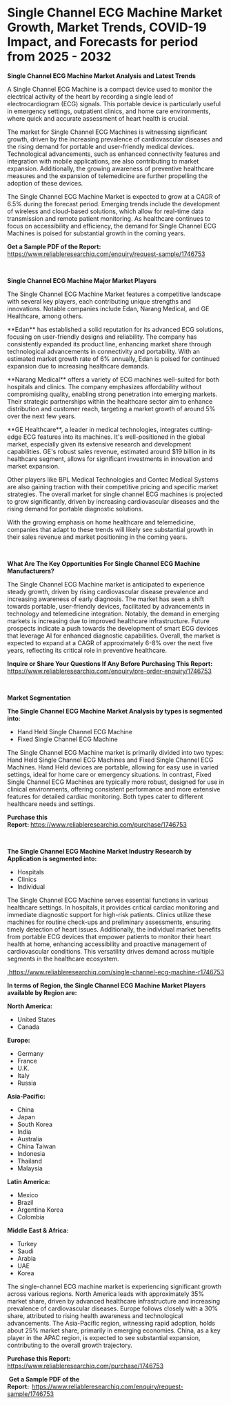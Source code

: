 <p><h1>Single Channel ECG Machine Market Growth, Market Trends, COVID-19 Impact, and Forecasts for period from 2025 - 2032</h1></p><p><strong>Single Channel ECG Machine Market Analysis and Latest Trends</strong></p>
<p><p>A Single Channel ECG Machine is a compact device used to monitor the electrical activity of the heart by recording a single lead of electrocardiogram (ECG) signals. This portable device is particularly useful in emergency settings, outpatient clinics, and home care environments, where quick and accurate assessment of heart health is crucial. </p><p>The market for Single Channel ECG Machines is witnessing significant growth, driven by the increasing prevalence of cardiovascular diseases and the rising demand for portable and user-friendly medical devices. Technological advancements, such as enhanced connectivity features and integration with mobile applications, are also contributing to market expansion. Additionally, the growing awareness of preventive healthcare measures and the expansion of telemedicine are further propelling the adoption of these devices.</p><p>The Single Channel ECG Machine Market is expected to grow at a CAGR of 6.5% during the forecast period. Emerging trends include the development of wireless and cloud-based solutions, which allow for real-time data transmission and remote patient monitoring. As healthcare continues to focus on accessibility and efficiency, the demand for Single Channel ECG Machines is poised for substantial growth in the coming years.</p></p>
<p><strong>Get a Sample PDF of the Report:&nbsp;</strong> <a href="https://www.reliableresearchiq.com/enquiry/request-sample/1746753?utm_campaign=1896&utm_medium=2&utm_source=Github&utm_content=ia&utm_term=13042025&utm_id=single-channel-ecg-machine">https://www.reliableresearchiq.com/enquiry/request-sample/1746753</a></p>
<p>&nbsp;</p>
<p><strong>Single Channel ECG Machine Major Market Players</strong></p>
<p><p>The Single Channel ECG Machine Market features a competitive landscape with several key players, each contributing unique strengths and innovations. Notable companies include Edan, Narang Medical, and GE Healthcare, among others.</p><p>**Edan** has established a solid reputation for its advanced ECG solutions, focusing on user-friendly designs and reliability. The company has consistently expanded its product line, enhancing market share through technological advancements in connectivity and portability. With an estimated market growth rate of 6% annually, Edan is poised for continued expansion due to increasing healthcare demands.</p><p>**Narang Medical** offers a variety of ECG machines well-suited for both hospitals and clinics. The company emphasizes affordability without compromising quality, enabling strong penetration into emerging markets. Their strategic partnerships within the healthcare sector aim to enhance distribution and customer reach, targeting a market growth of around 5% over the next few years.</p><p>**GE Healthcare**, a leader in medical technologies, integrates cutting-edge ECG features into its machines. It's well-positioned in the global market, especially given its extensive research and development capabilities. GE's robust sales revenue, estimated around $19 billion in its healthcare segment, allows for significant investments in innovation and market expansion.</p><p>Other players like BPL Medical Technologies and Contec Medical Systems are also gaining traction with their competitive pricing and specific market strategies. The overall market for single channel ECG machines is projected to grow significantly, driven by increasing cardiovascular diseases and the rising demand for portable diagnostic solutions. </p><p>With the growing emphasis on home healthcare and telemedicine, companies that adapt to these trends will likely see substantial growth in their sales revenue and market positioning in the coming years.</p></p>
<p>&nbsp;</p>
<p><strong>What Are The Key Opportunities For Single Channel ECG Machine Manufacturers?</strong></p>
<p><p>The Single Channel ECG Machine market is anticipated to experience steady growth, driven by rising cardiovascular disease prevalence and increasing awareness of early diagnosis. The market has seen a shift towards portable, user-friendly devices, facilitated by advancements in technology and telemedicine integration. Notably, the demand in emerging markets is increasing due to improved healthcare infrastructure. Future prospects indicate a push towards the development of smart ECG devices that leverage AI for enhanced diagnostic capabilities. Overall, the market is expected to expand at a CAGR of approximately 6-8% over the next five years, reflecting its critical role in preventive healthcare.</p></p>
<p><strong>Inquire or Share Your Questions If Any Before Purchasing This Report:</strong> <a href="https://www.reliableresearchiq.com/enquiry/pre-order-enquiry/1746753?utm_campaign=1896&utm_medium=2&utm_source=Github&utm_content=ia&utm_term=13042025&utm_id=single-channel-ecg-machine">https://www.reliableresearchiq.com/enquiry/pre-order-enquiry/1746753</a></p>
<p>&nbsp;</p>
<p><strong>Market Segmentation</strong></p>
<p><strong>The Single Channel ECG Machine Market Analysis by types is segmented into:</strong></p>
<p><ul><li>Hand Held Single Channel ECG Machine</li><li>Fixed Single Channel ECG Machine</li></ul></p>
<p><p>The Single Channel ECG Machine market is primarily divided into two types: Hand Held Single Channel ECG Machines and Fixed Single Channel ECG Machines. Hand Held devices are portable, allowing for easy use in varied settings, ideal for home care or emergency situations. In contrast, Fixed Single Channel ECG Machines are typically more robust, designed for use in clinical environments, offering consistent performance and more extensive features for detailed cardiac monitoring. Both types cater to different healthcare needs and settings.</p></p>
<p><strong>Purchase this Report:&nbsp;</strong><a href="https://www.reliableresearchiq.com/purchase/1746753?utm_campaign=1896&utm_medium=2&utm_source=Github&utm_content=ia&utm_term=13042025&utm_id=single-channel-ecg-machine">https://www.reliableresearchiq.com/purchase/1746753</a></p>
<p>&nbsp;</p>
<p><strong>The Single Channel ECG Machine Market Industry Research by Application is segmented into:</strong></p>
<p><ul><li>Hospitals</li><li>Clinics</li><li>Individual</li></ul></p>
<p><p>The Single Channel ECG Machine serves essential functions in various healthcare settings. In hospitals, it provides critical cardiac monitoring and immediate diagnostic support for high-risk patients. Clinics utilize these machines for routine check-ups and preliminary assessments, ensuring timely detection of heart issues. Additionally, the individual market benefits from portable ECG devices that empower patients to monitor their heart health at home, enhancing accessibility and proactive management of cardiovascular conditions. This versatility drives demand across multiple segments in the healthcare ecosystem.</p></p>
<p><a href="https://www.reliableresearchiq.com/single-channel-ecg-machine-r1746753?utm_campaign=1896&utm_medium=2&utm_source=Github&utm_content=ia&utm_term=13042025&utm_id=single-channel-ecg-machine">&nbsp;https://www.reliableresearchiq.com/single-channel-ecg-machine-r1746753</a></p>
<p><strong>In terms of Region, the Single Channel ECG Machine Market Players available by Region are:</strong></p>
<p>
    <p> <strong> North America: </strong>
        <ul>
            <li>United States</li>
            <li>Canada</li>
        </ul>
        </p> 
    <p> <strong> Europe: </strong>
        <ul>
            <li>Germany</li>
            <li>France</li>
            <li>U.K.</li>
            <li>Italy</li>
            <li>Russia</li>
        </ul>
        </p> 
    <p> <strong> Asia-Pacific: </strong>
        <ul>
            <li>China</li>
            <li>Japan</li>
            <li>South Korea</li>
            <li>India</li>
            <li>Australia</li>
            <li>China Taiwan</li>
            <li>Indonesia</li>
            <li>Thailand</li>
            <li>Malaysia</li>
        </ul>
        </p> 
    <p> <strong> Latin America: </strong>
        <ul>
            <li>Mexico</li>
            <li>Brazil</li>
            <li>Argentina Korea</li>
            <li>Colombia</li>
        </ul>
        </p> 
    <p> <strong> Middle East & Africa: </strong>
        <ul>
            <li>Turkey</li>
            <li>Saudi</li>
            <li>Arabia</li>
            <li>UAE</li>
            <li>Korea</li>
        </ul>
    </p>
    </p>
<p><p>The single-channel ECG machine market is experiencing significant growth across various regions. North America leads with approximately 35% market share, driven by advanced healthcare infrastructure and increasing prevalence of cardiovascular diseases. Europe follows closely with a 30% share, attributed to rising health awareness and technological advancements. The Asia-Pacific region, witnessing rapid adoption, holds about 25% market share, primarily in emerging economies. China, as a key player in the APAC region, is expected to see substantial expansion, contributing to the overall growth trajectory.</p></p>
<p><strong>Purchase this Report: </strong><a href="https://www.reliableresearchiq.com/purchase/1746753?utm_campaign=1896&utm_medium=2&utm_source=Github&utm_content=ia&utm_term=13042025&utm_id=single-channel-ecg-machine">https://www.reliableresearchiq.com/purchase/1746753</a></p>
<p>&nbsp;<strong>Get a Sample PDF of the Report:&nbsp;&nbsp;</strong><a href="https://www.reliableresearchiq.com/enquiry/request-sample/1746753?utm_campaign=1896&utm_medium=2&utm_source=Github&utm_content=ia&utm_term=13042025&utm_id=single-channel-ecg-machine">https://www.reliableresearchiq.com/enquiry/request-sample/1746753</a></p>
<p><strong></strong></p>
<p><p></p><p></p><p></p></p>